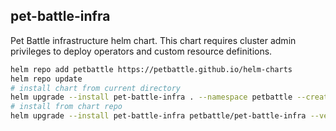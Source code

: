 ## pet-battle-infra

Pet Battle infrastructure helm chart. This chart requires cluster admin privileges to deploy operators and custom resource definitions.

```bash
helm repo add petbattle https://petbattle.github.io/helm-charts
helm repo update
# install chart from current directory
helm upgrade --install pet-battle-infra . --namespace petbattle --create-namespace
# install from chart repo
helm upgrade --install pet-battle-infra petbattle/pet-battle-infra --version=1.0.8 --namespace petbattle --create-namespace
```
